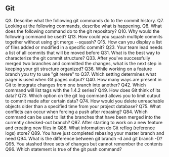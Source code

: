 ## Git

Q3. Describe what the following git commands do to the commit history.
Q7. Looking at the following commands, describe what is happening.
Q8. What does the following command do to the git repository?
Q10. Why would the following command be used?
Q13. How could you squash multiple commits together without using git merge --squash?
Q15. How can you display a list of files added or modified in a specific commit?
Q23. Your team lead needs a list of all commits that will be moved before
Q31. What is the best way to characterize the git commit structure?
Q33. After you've successfully merged two branches and committed the changes, what is the next step in keeping your git structure organized?
Q36. While working on a feature branch you try to use "git rerere" to
Q37. Which setting determines what pager is used when Git pages output?
Q40. How many ways are present in Git to integrate changes from one branch into another?
Q42. Which command will list tags with the 1.4.2 series?
Q49. How does Git think of its data?
Q73. Which option on the git log command allows you to limit output to commit made after certain data?
Q74. How would you delete unreachable objects older than a specified time from your project database?
Q75. What conflicts can occur when forcing a push after rebasing?
Q84. Which command can be used to list the branches that have been merged into the currently checked-out branch?
Q87. After starting to work on a new feature and creating new files in
Q88. What information do Git reflog (reference logs) store?
Q89. You have just completed rebasing your master branch and need 
Q94. What is the difference between git branch -d and git branch -D?
Q95. You stashed three sets of changes but cannot remember the contents
Q96. Which statement is true of the git push command?
